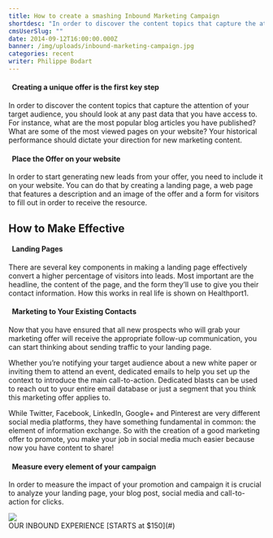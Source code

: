 ```yaml
---
title: How to create a smashing Inbound Marketing Campaign
shortdesc: "In order to discover the content topics that capture the attention of your target audience, you should look at any past data that you have access to. For instance, what are the most popular blog articles you have published?"
cmsUserSlug: ""
date: 2014-09-12T16:00:00.000Z
banner: /img/uploads/inbound-marketing-campaign.jpg
categories: recent
writer: Philippe Bodart
---
```


<style>
img{
max-width:100%;
}
</style>

#### <em class="fa fa-thumbs-up">&nbsp;</em> Creating a unique offer is the first key step

In order to discover the content topics that capture the attention of your target audience, you should look at any past data that you have access to. For instance, what are the most popular blog articles you have published? What are some of the most viewed pages on your website? Your historical performance should dictate your direction for new marketing content.

 #### <em class="fa fa-thumbs-up">&nbsp;</em> Place the Offer on your website

In order to start generating new leads from your offer, you need to include it on your website. You can do that by creating a landing page, a web page that features a description and an image of the offer and a form for visitors to fill out in order to receive the resource.

## How to Make Effective

#### <em class="fa fa-thumbs-up">&nbsp;</em> Landing Pages

There are several key components in making a landing page effectively convert a higher percentage of visitors into leads. Most important are the headline, the content of the page, and the form they’ll use to give you their contact information. How this works in real life is shown on Healthport1.

#### <em class="fa fa-thumbs-up">&nbsp;</em> Marketing to Your Existing Contacts

Now that you have ensured that all new prospects who will grab your marketing offer will receive the appropriate follow-up communication, you can start thinking about sending traffic to your landing page.

Whether you’re notifying your target audience about a new white paper or inviting them to attend an event, dedicated emails to help you set up the context to introduce the main call-to-action. Dedicated blasts can be used to reach out to your entire email database or just a segment that you think this marketing offer applies to.

While Twitter, Facebook, LinkedIn, Google+ and Pinterest are very different social media platforms, they have something fundamental in common: the element of information exchange. So with the creation of a good marketing offer to promote, you make your job in social media much easier because now you have content to share!

#### <em class="fa fa-thumbs-up">&nbsp;</em> Measure every element of your campaign

In order to measure the impact of your promotion and campaign it is crucial to analyze your landing page, your blog post, social media and call-to-action for clicks.

<img src="/img/uploads/plessme.jpg">

<br>
OUR INBOUND EXPERIENCE [STARTS at $150](#)